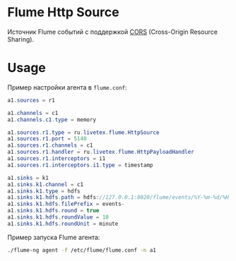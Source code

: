 # Flume Http Source

Источник Flume событий с поддержкой [CORS](https://en.wikipedia.org/wiki/Cross-origin_resource_sharing)
(Cross-Origin Resource Sharing).

# Usage

Пример настройки агента в `flume.conf`:

```java
a1.sources = r1

a1.channels = c1
a1.channels.c1.type = memory

a1.sources.r1.type = ru.livetex.flume.HttpSource
a1.sources.r1.port = 5140
a1.sources.r1.channels = c1
a1.sources.r1.handler = ru.livetex.flume.HttpPayloadHandler
a1.sources.r1.interceptors = i1
a1.sources.r1.interceptors.i1.type = timestamp

a1.sinks = k1
a1.sinks.k1.channel = c1
a1.sinks.k1.type = hdfs
a1.sinks.k1.hdfs.path = hdfs://127.0.0.1:8020/flume/events/%Y-%m-%d/%H
a1.sinks.k1.hdfs.filePrefix = events-
a1.sinks.k1.hdfs.round = true
a1.sinks.k1.hdfs.roundValue = 10
a1.sinks.k1.hdfs.roundUnit = minute
```

Пример запуска Flume агента:

```bash
./flume-ng agent -f /etc/flume/flume.conf -n a1
```
